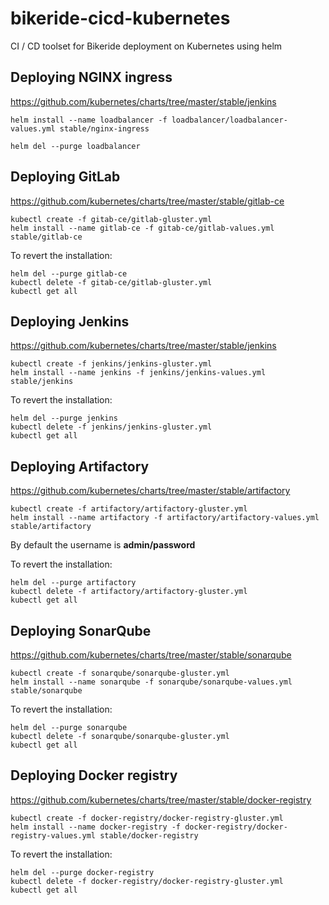 # bikeride-cicd-kubernetes
CI / CD toolset for Bikeride deployment on Kubernetes using helm



## Deploying NGINX ingress
https://github.com/kubernetes/charts/tree/master/stable/jenkins

```
helm install --name loadbalancer -f loadbalancer/loadbalancer-values.yml stable/nginx-ingress
```

```
helm del --purge loadbalancer
```

## Deploying GitLab
https://github.com/kubernetes/charts/tree/master/stable/gitlab-ce

```
kubectl create -f gitab-ce/gitlab-gluster.yml
helm install --name gitlab-ce -f gitab-ce/gitlab-values.yml stable/gitlab-ce
```

To revert the installation:
```
helm del --purge gitlab-ce
kubectl delete -f gitab-ce/gitlab-gluster.yml
kubectl get all
```

## Deploying Jenkins
https://github.com/kubernetes/charts/tree/master/stable/jenkins

```
kubectl create -f jenkins/jenkins-gluster.yml
helm install --name jenkins -f jenkins/jenkins-values.yml stable/jenkins
```

To revert the installation:
```
helm del --purge jenkins
kubectl delete -f jenkins/jenkins-gluster.yml
kubectl get all
```

## Deploying Artifactory
https://github.com/kubernetes/charts/tree/master/stable/artifactory

```
kubectl create -f artifactory/artifactory-gluster.yml
helm install --name artifactory -f artifactory/artifactory-values.yml stable/artifactory
```

By default the username is **admin/password**

To revert the installation:
```
helm del --purge artifactory
kubectl delete -f artifactory/artifactory-gluster.yml
kubectl get all
```
## Deploying SonarQube
https://github.com/kubernetes/charts/tree/master/stable/sonarqube

```
kubectl create -f sonarqube/sonarqube-gluster.yml
helm install --name sonarqube -f sonarqube/sonarqube-values.yml stable/sonarqube
```

To revert the installation:
```
helm del --purge sonarqube
kubectl delete -f sonarqube/sonarqube-gluster.yml
kubectl get all
```

## Deploying Docker registry
https://github.com/kubernetes/charts/tree/master/stable/docker-registry
```
kubectl create -f docker-registry/docker-registry-gluster.yml
helm install --name docker-registry -f docker-registry/docker-registry-values.yml stable/docker-registry
```

To revert the installation:
```
helm del --purge docker-registry
kubectl delete -f docker-registry/docker-registry-gluster.yml
kubectl get all
```

